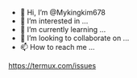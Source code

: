 - 👋 Hi, I’m @Mykingkim678
- 👀 I’m interested in ...
- 🌱 I’m currently learning ...
- 💞️ I’m looking to collaborate on ...
- 📫 How to reach me ...

<!---
Mykhttps://www.facebook.com/profile.php?id=100079965804406ingkim678/Mykingkim678 is a ✨ special ✨ repository because its `README.md` (this file) appears on your GitHub profile.
You can click the Preview link to take a look at your changes.
--->
https://termux.com/issues

